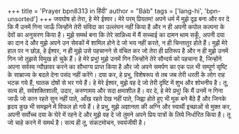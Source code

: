 +++
title = 'Prayer bpn8313 in हिंदी'
author = "Báb"
tags = ['lang-hi', 'bpn-unsorted']
+++
जयघोष हो तेरा, हे मेरे ईश्वर। मेरे परम् प्रियतम! अपने धर्म में मुझे दृढ़ बना और वर दे कि मैं उनमें गिना जाऊँ जिन्होंने तेरी संविदा का उल्लंघन नहीं किया है और न ही अपनी कपोल कल्पना के देवों का अनुसरण किया है। मुझे समर्थ बना कि तेरे सान्निध्य में मैं सच्चाई का दामन थाम सकूँ, अपनी दया का दान दे और मुझे अपने उन सेवकों में शामिल होने दे जो भय नहीं करते, न ही चिन्तातुर होते हैं। मुझें मेरे हाल पर न छोड़, हे ईश्वर, न ही मुझे उसे पहचानने से वंचित कर जो तेरा ही प्रतिरूप है और न ही मुझे उनमें गिन जो तुझसे विमुख हो चुके हैं। हे मेरे प्रभु! मुझे उनमें गिन जिन्होंने तेरे सौन्दर्य को पहचाना है, जिन्होंने अपना सर्वस्व न्यौछावर करने का सौभाग्य प्राप्त किया है और जो अपने समर्पण का एक पल भी सम्पूर्ण सृष्टि के साम्राज्य के बदले देना पसंद नहीं करेंगे। दया कर, हे प्रभु, विशेषरूप से तब जब तेरी धरती के लोग राह भटक गये हैं, घातक दोषों से भर गये हैं। हे मेरे ईश्वर, मुझे वह दे जो तेरी दृष्टि में शुभ और शोभनीय है। तू, सत्य ही, सर्वशक्तिशाली, उदार, करुणामय और सदा क्षमाशील है।
वर दे, हे मेरे प्रभु! कि मैं उनमें न गिना जाऊँ जो कान रहते सुन नहीं पाते, आँख रहते देख नहीं पाते, जिह्वा होते हुए भी मूक बने बैठे हैं और जिनके हृदय कुछ भी समझने में विफल हो गये हैं। हे प्रभु, मुझे अज्ञानता की अग्नि और स्वार्थी इच्छाओं से मुक्त कर, अपनी सर्वोच्च दया के घेरे में रहने दे और मुझे वह दे जो तुमने अपने प्रिय पात्रों के लिये निर्धारित किया है। तू जो चाहे करने में समर्थ है। सत्य ही तू, संकटमोचन, स्वयंजीवी है।
